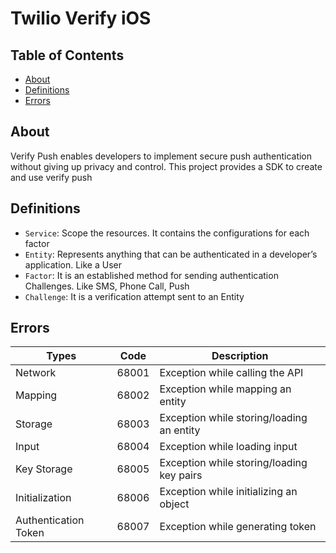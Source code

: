 # Twilio Verify iOS

## Table of Contents

* [About](#About)
* [Definitions](#Definitions)
* [Errors](#Errors)

<a name='About'></a>

## About
Verify Push enables developers to implement secure push authentication without giving up privacy and control. This project provides a SDK to create and use verify push

<a name='Definitions'></a>	

## Definitions	
* `Service`: Scope the resources. It contains the configurations for each factor
* `Entity`: Represents anything that can be authenticated in a developer’s application. Like a User
* `Factor`: It is an established method for sending authentication Challenges. Like SMS, Phone Call, Push
* `Challenge`: It is a verification attempt sent to an Entity

<a name='Errors'></a>

## Errors
Types | Code | Description
---------- | ----------- | -----------
Network | 68001 | Exception while calling the API
Mapping | 68002 | Exception while mapping an entity
Storage | 68003 | Exception while storing/loading an entity
Input | 68004 | Exception while loading input
Key Storage | 68005 | Exception while storing/loading key pairs
Initialization | 68006 | Exception while initializing an object
Authentication Token | 68007 | Exception while generating token
